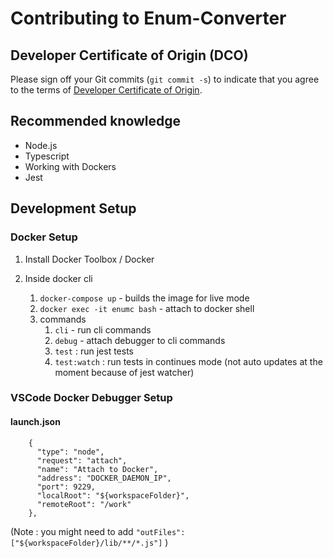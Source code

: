 # Contributing to Enum-Converter

## Developer Certificate of Origin (DCO)

Please sign off your Git commits (```git commit -s```) to indicate that you agree to the terms of [Developer Certificate of Origin](https://developercertificate.org/).

## Recommended knowledge

* Node.js
* Typescript
* Working with Dockers
* Jest

## Development Setup

### Docker Setup

1.  Install Docker Toolbox / Docker
2.  Inside docker cli

    1.  `docker-compose up` - builds the image for live mode
    2.  `docker exec -it enumc bash` - attach to docker shell
    3.  commands
        1.  `cli` - run cli commands
        2.  `debug` - attach debugger to cli commands
        3.  `test` : run jest tests
        4.  `test:watch` : run tests in continues mode
            (not auto updates at the moment because of jest watcher)

### VSCode Docker Debugger Setup

#### launch.json

```
    {
      "type": "node",
      "request": "attach",
      "name": "Attach to Docker",
      "address": "DOCKER_DAEMON_IP",
      "port": 9229,
      "localRoot": "${workspaceFolder}",
      "remoteRoot": "/work"
    },
```

(Note : you might need to add `"outFiles": ["${workspaceFolder}/lib/**/*.js"]` )
